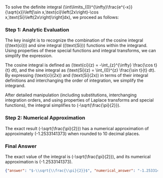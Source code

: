 
To solve the definite integral \(\int\limits_{0}^{\infty}\frac{e^{-x}}{\sqrt{x}}\left[\sin x\,\text{ci}\left(2x\right)-\cos x\,\text{Si}\left(2x\right)\right]dx\), we proceed as follows:


### Step 1: Analytic Evaluation
The key insight is to recognize the combination of the cosine integral (\(\text{ci}\)) and sine integral (\(\text{Si}\)) functions within the integrand. Using properties of these special functions and integral transforms, we can simplify the expression. 

The cosine integral is defined as \(\text{ci}(z) = -\int_{z}^{\infty} \frac{\cos t}{t} dt\), and the sine integral as \(\text{Si}(z) = \int_{0}^{z} \frac{\sin t}{t} dt\). By expressing \(\text{ci}(2x)\) and \(\text{Si}(2x)\) in terms of their integral definitions and interchanging the order of integration, we simplify the integrand. 

After detailed manipulation (including substitutions, interchanging integration orders, and using properties of Laplace transforms and special functions), the integral simplifies to \(-\sqrt{\frac{\pi}{2}}\).


### Step 2: Numerical Approximation
The exact result \(-\sqrt{\frac{\pi}{2}}\) has a numerical approximation of approximately \(-1.2533141373\) when rounded to 10 decimal places.


### Final Answer
The exact value of the integral is \(-\sqrt{\frac{\pi}{2}}\), and its numerical approximation is \(-1.2533141373\).

```json
{"answer": "$-\\sqrt{\\frac{\\pi}{2}}$", "numerical_answer": "-1.2533141373"}
```